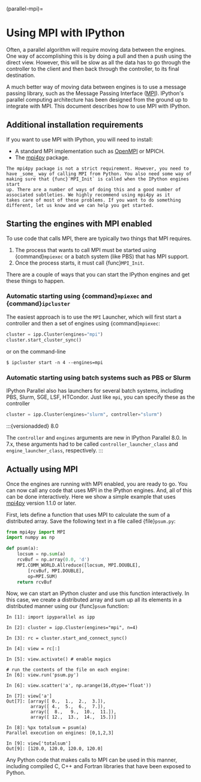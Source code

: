 (parallel-mpi)=

# Using MPI with IPython

Often, a parallel algorithm will require moving data between the engines. One
way of accomplishing this is by doing a pull and then a push using the
direct view. However, this will be slow as all the data has to go
through the controller to the client and then back through the controller, to
its final destination.

A much better way of moving data between engines is to use a message passing
library, such as the Message Passing Interface ([MPI][]). IPython's
parallel computing architecture has been designed from the ground up to
integrate with MPI. This document describes how to use MPI with IPython.

## Additional installation requirements

If you want to use MPI with IPython, you will need to install:

- A standard MPI implementation such as [OpenMPI][] or MPICH.
- The [mpi4py][] package.

```{note}
The mpi4py package is not a strict requirement. However, you need to
have _some_ way of calling MPI from Python. You also need some way of
making sure that {func}`MPI_Init` is called when the IPython engines start
up. There are a number of ways of doing this and a good number of
associated subtleties. We highly recommend using mpi4py as it
takes care of most of these problems. If you want to do something
different, let us know and we can help you get started.
```

## Starting the engines with MPI enabled

To use code that calls MPI, there are typically two things that MPI requires.

1. The process that wants to call MPI must be started using
   {command}`mpiexec` or a batch system (like PBS) that has MPI support.
2. Once the process starts, it must call {func}`MPI_Init`.

There are a couple of ways that you can start the IPython engines and get
these things to happen.

### Automatic starting using {command}`mpiexec` and {command}`ipcluster`

The easiest approach is to use the `MPI` Launcher,
which will first start a controller and then a set of engines using
{command}`mpiexec`:

```python
cluster = ipp.Cluster(engines="mpi")
cluster.start_cluster_sync()
```

or on the command-line

```
$ ipcluster start -n 4 --engines=mpi
```

### Automatic starting using batch systems such as PBS or Slurm

IPython Parallel also has launchers for several batch systems,
including PBS, Slurm, SGE, LSF, HTCondor.
Just like `mpi`, you can specify these as the controller

```python
cluster = ipp.Cluster(engines="slurm", controller="slurm")
```

:::{versionadded} 8.0

The `controller` and `engines` arguments are new in IPython Parallel 8.0.
In 7.x, these arguments had to be called `controller_launcher_class`
and `engine_launcher_class`, respectively.
:::

## Actually using MPI

Once the engines are running with MPI enabled, you are ready to go. You can
now call any code that uses MPI in the IPython engines. And, all of this can
be done interactively. Here we show a simple example that uses
[mpi4py][] version 1.1.0 or later.

First, lets define a function that uses MPI to calculate the sum of a
distributed array. Save the following text in a file called {file}`psum.py`:

```python
from mpi4py import MPI
import numpy as np

def psum(a):
    locsum = np.sum(a)
    rcvBuf = np.array(0.0, 'd')
    MPI.COMM_WORLD.Allreduce([locsum, MPI.DOUBLE],
        [rcvBuf, MPI.DOUBLE],
        op=MPI.SUM)
    return rcvBuf
```

Now, we can start an IPython cluster and use this function interactively.
In this case,
we create a distributed array and sum up all its elements in a distributed manner
using our {func}`psum` function:

```ipython
In [1]: import ipyparallel as ipp

In [2]: cluster = ipp.Cluster(engines="mpi", n=4)

In [3]: rc = cluster.start_and_connect_sync()

In [4]: view = rc[:]

In [5]: view.activate() # enable magics

# run the contents of the file on each engine:
In [6]: view.run('psum.py')

In [6]: view.scatter('a', np.arange(16,dtype='float'))

In [7]: view['a']
Out[7]: [array([ 0.,  1.,  2.,  3.]),
         array([ 4.,  5.,  6.,  7.]),
         array([  8.,   9.,  10.,  11.]),
         array([ 12.,  13.,  14.,  15.])]

In [8]: %px totalsum = psum(a)
Parallel execution on engines: [0,1,2,3]

In [9]: view['totalsum']
Out[9]: [120.0, 120.0, 120.0, 120.0]
```

Any Python code that makes calls to MPI can be used in this manner, including
compiled C, C++ and Fortran libraries that have been exposed to Python.

[mpi]: https://www.mcs.anl.gov/research/projects/mpi
[mpi4py]: https://mpi4py.readthedocs.io/
[openmpi]: https://www.open-mpi.org
